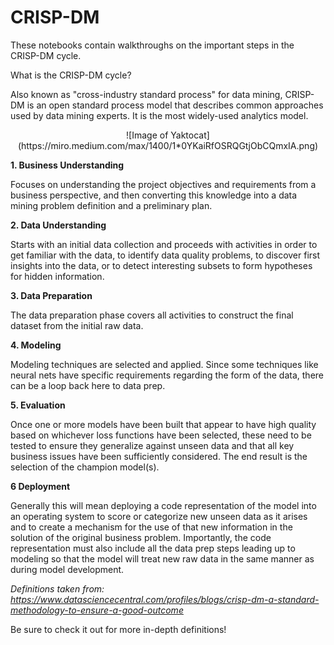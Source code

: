 # CRISP-DM
These notebooks contain walkthroughs on the important steps in the CRISP-DM cycle.

What is the CRISP-DM cycle?

Also known as "cross-industry standard process" for data mining, CRISP-DM is an open standard process model that describes common approaches used by data mining experts. It is the most widely-used analytics model.

<p align="center">![Image of Yaktocat](https://miro.medium.com/max/1400/1*0YKaiRfOSRQGtjObCQmxIA.png)</p>

**1. Business Understanding**

Focuses on understanding the project objectives and requirements from a business perspective, and then converting this knowledge into a data mining problem definition and a preliminary plan.

**2. Data Understanding**

Starts with an initial data collection and proceeds with activities in order to get familiar with the data, to identify data quality problems, to discover first insights into the data, or to detect interesting subsets to form hypotheses for hidden information.

**3. Data Preparation**

The data preparation phase covers all activities to construct the final dataset from the initial raw data.

**4. Modeling**

Modeling techniques are selected and applied.  Since some techniques like neural nets have specific requirements regarding the form of the data, there can be a loop back here to data prep.

**5. Evaluation**

Once one or more models have been built that appear to have high quality based on whichever loss functions have been selected, these need to be tested to ensure they generalize against unseen data and that all key business issues have been sufficiently considered.  The end result is the selection of the champion model(s).

**6 Deployment**

Generally this will mean deploying a code representation of the model into an operating system to score or categorize new unseen data as it arises and to create a mechanism for the use of that new information in the solution of the original business problem.  Importantly, the code representation must also include all the data prep steps leading up to modeling so that the model will treat new raw data in the same manner as during model development.

*Definitions taken from: https://www.datasciencecentral.com/profiles/blogs/crisp-dm-a-standard-methodology-to-ensure-a-good-outcome*

Be sure to check it out for more in-depth definitions!


